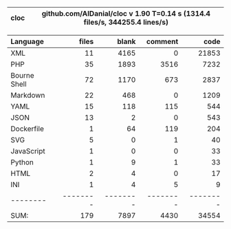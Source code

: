 
cloc|github.com/AlDanial/cloc v 1.90  T=0.14 s (1314.4 files/s, 344255.4 lines/s)
--- | ---

Language|files|blank|comment|code
:-------|-------:|-------:|-------:|-------:
XML|11|4165|0|21853
PHP|35|1893|3516|7232
Bourne Shell|72|1170|673|2837
Markdown|22|468|0|1209
YAML|15|118|115|544
JSON|13|2|0|543
Dockerfile|1|64|119|204
SVG|5|0|1|40
JavaScript|1|0|0|33
Python|1|9|1|33
HTML|2|4|0|17
INI|1|4|5|9
--------|--------|--------|--------|--------
SUM:|179|7897|4430|34554
